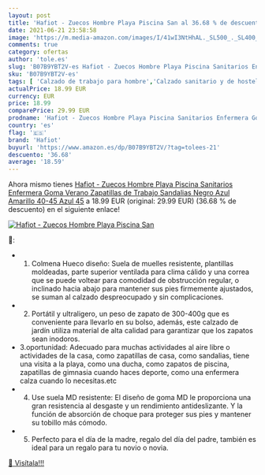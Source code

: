 ```yaml
---
layout: post
title: 'Hafiot - Zuecos Hombre Playa Piscina San al 36.68 % de descuento'
date: 2021-06-21 23:58:58
image: 'https://m.media-amazon.com/images/I/41wI3NtHhAL._SL500_._SL400_.jpg'
comments: true
category: ofertas
author: 'tole.es'
slug: 'B07B9YBT2V-es Hafiot - Zuecos Hombre Playa Piscina Sanitarios Enfermera...'
sku: 'B07B9YBT2V-es'
tags: [ 'Calzado de trabajo para hombre','Calzado sanitario y de hostelería para hombre','Zapatos','Zapatos para hombre','Zapatos y complementos','Zuecos sanitarios y de hostelería para hombre','hafiot','zuecos', ]
actualPrice: 18.99 EUR
currency: EUR
price: 18.99
comparePrice: 29.99 EUR
prodname: 'Hafiot - Zuecos Hombre Playa Piscina Sanitarios Enfermera Goma Verano Zapatillas de Trabajo Sandalias Negro Azul Amarillo 40-45 Azul 45'
country: 'es'
flag: '🇪🇸'
brand: 'Hafiot'
buyurl: 'https://www.amazon.es/dp/B07B9YBT2V/?tag=tolees-21'
descuento: '36.68'
average: '18.59'
---
```


Ahora mismo tienes [Hafiot - Zuecos Hombre Playa Piscina Sanitarios Enfermera Goma Verano Zapatillas de Trabajo Sandalias Negro Azul Amarillo 40-45 Azul 45](https://www.amazon.es/dp/B07B9YBT2V/?tag=tolees-21) a 18.99 EUR (original: 29.99 EUR) (36.68 %  de descuento) en el siguiente enlace!

[![Hafiot - Zuecos Hombre Playa Piscina San](https://m.media-amazon.com/images/I/41wI3NtHhAL._SL500_._SL400_.jpg)](https://www.amazon.es/dp/B07B9YBT2V/?tag=tolees-21)

🔎:

- 1. Colmena Hueco diseño: Suela de muelles resistente, plantillas moldeadas, parte superior ventilada para clima cálido y una correa que se puede voltear para comodidad de obstrucción regular, o inclinado hacia abajo para mantener sus pies firmemente ajustados, se suman al calzado despreocupado y sin complicaciones.
- 2. Portátil y ultraligero, un peso de zapato de 300-400g que es conveniente para llevarlo en su bolso, además, este calzado de jardín utiliza material de alta calidad para garantizar que los zapatos sean inodoros.
- 3.oportunidad: Adecuado para muchas actividades al aire libre o actividades de la casa, como zapatillas de casa, como sandalias, tiene una visita a la playa, como una ducha, como zapatos de piscina, zapatillas de gimnasia cuando haces deporte, como una enfermera calza cuando lo necesitas.etc
- 4. Use suela MD resistente: El diseño de goma MD le proporciona una gran resistencia al desgaste y un rendimiento antideslizante. Y la función de absorción de choque para proteger sus pies y mantener su tobillo más cómodo.
- 5. Perfecto para el día de la madre, regalo del día del padre, también es ideal para un regalo para tu novio o novia.

[🛒 Visítala!!!](https://www.amazon.es/dp/B07B9YBT2V/?tag=tolees-21)
